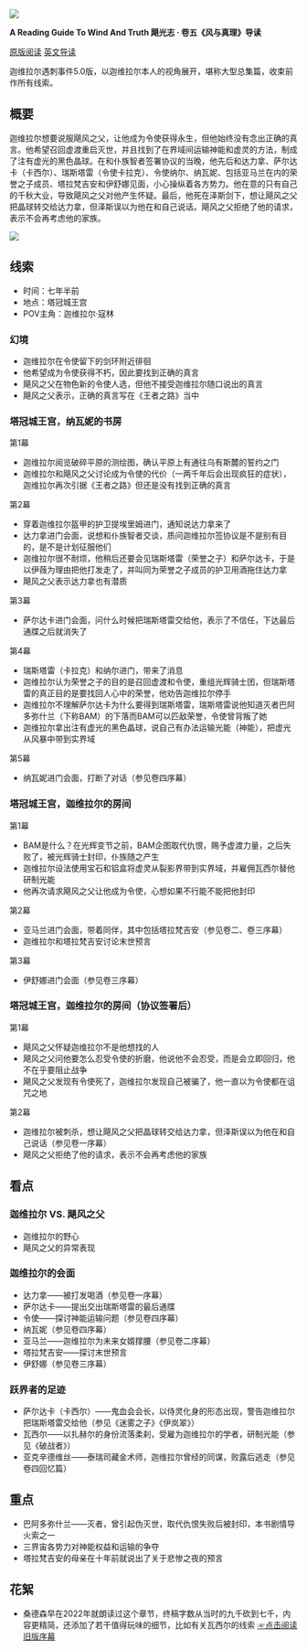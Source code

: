 ![](https://reactormag.com/wp-content/uploads/2024/07/Wind-and-Truth-series-header-simplified-1100x550.png)

**A Reading Guide To Wind And Truth
飓光志 · 卷五《风与真理》导读**

[原版阅读](https://reactormag.com/read-wind-and-truth-by-brandon-sanderson-preface-and-prologue/)
[英文导读](https://reactormag.com/wind-and-truth-read-along-discussion-prologue/)

迦维拉尔遇刺事件5.0版，以迦维拉尔本人的视角展开，堪称大型总集篇，收束前作所有线索。

## 概要
迦维拉尔想要说服飓风之父，让他成为令使获得永生，但他始终没有念出正确的真言。他希望召回虚渡重启灭世，并且找到了在界域间运输神能和虚灵的方法，制成了注有虚光的黑色晶球。在和仆族智者签署协议的当晚，他先后和达力拿、萨尔达卡（卡西尔）、瑞斯塔雷（令使卡拉克）、令使纳尔、纳瓦妮、包括亚马兰在内的荣誉之子成员、塔拉梵吉安和伊舒娜见面，小心操纵着各方势力。他在意的只有自己的千秋大业，导致飓风之父对他产生怀疑。最后，他死在泽斯剑下，想让飓风之父把晶球转交给达力拿，但泽斯误以为他在和自己说话。飓风之父拒绝了他的请求，表示不会再考虑他的家族。

![](https://reactormag.com/wp-content/uploads/2024/07/Wind-and-Truth-Chapter-Arch-Prologue.jpg)

## 线索

- 时间：七年半前
- 地点：塔冠城王宫
- POV主角：迦维拉尔·寇林

### 幻境

- 迦维拉尔在令使留下的剑环附近徘徊
- 他希望成为令使获得不朽，因此要找到正确的真言
- 飓风之父在物色新的令使人选，但他不接受迦维拉尔随口说出的真言
- 飓风之父表示，正确的真言写在《王者之路》当中

### 塔冠城王宫，纳瓦妮的书房

第1幕

- 迦维拉尔阅览破碎平原的测绘图，确认平原上有通往乌有斯麓的誓约之门
- 迦维拉尔和飓风之父讨论成为令使的代价（一两千年后会出现疯狂的症状），迦维拉尔再次引据《王者之路》但还是没有找到正确的真言

第2幕

- 穿着迦维拉尔盔甲的护卫提埃里姆进门，通知说达力拿来了
- 达力拿进门会面，说想和仆族智者交谈，质问迦维拉尔签协议是不是别有目的，是不是计划征服他们
- 迦维拉尔很不耐烦，他稍后还要会见瑞斯塔雷（荣誉之子）和萨尔达卡，于是以伊薇为理由把他打发走了，并叫同为荣誉之子成员的护卫用酒拖住达力拿
- 飓风之父表示达力拿也有潜质

第3幕

- 萨尔达卡进门会面，问什么时候把瑞斯塔雷交给他，表示了不信任，下达最后通牒之后就消失了

第4幕

- 瑞斯塔雷（卡拉克）和纳尔进门，带来了消息
- 迦维拉尔认为荣誉之子的目的是召回虚渡和令使，重组光辉骑士团，但瑞斯塔雷的真正目的是要找回人心中的荣誉，他劝告迦维拉尔停手
- 迦维拉尔不理解萨尔达卡为什么要得到瑞斯塔雷，瑞斯塔雷说他知道灭者巴阿多弥什兰（下称BAM）的下落而BAM可以匹敌荣誉，令使曾背叛了她
- 迦维拉尔拿出注有虚光的黑色晶球，说自己有办法运输光能（神能），把虚光从风暴中带到实界域

第5幕

- 纳瓦妮进门会面，打断了对话（参见卷四序幕）

### 塔冠城王宫，迦维拉尔的房间

第1幕

- BAM是什么？在光辉变节之前，BAM企图取代仇恨，赐予虚渡力量，之后失败了，被光辉骑士封印，仆族随之产生
- 迦维拉尔设法使用宝石和铝盒将虚灵从裂影界带到实界域，并雇佣瓦西尔替他研制光能
- 他再次请求飓风之父让他成为令使，心想如果不行能不能把他封印

第2幕

- 亚马兰进门会面，带着同伴，其中包括塔拉梵吉安（参见卷二、卷三序幕）
- 迦维拉尔和塔拉梵吉安讨论末世预言

第3幕

- 伊舒娜进门会面（参见卷三序幕）

### 塔冠城王宫，迦维拉尔的房间（协议签署后）

第1幕

- 飓风之父怀疑迦维拉尔不是他想找的人
- 飓风之父问他要怎么忍受令使的折磨，他说他不会忍受，而是会立即回归，他不在乎要阻止战争
- 飓风之父发现有令使死了，迦维拉尔发现自己被骗了，他一直以为令使都在诅咒之地

第2幕

- 迦维拉尔被刺杀，想让飓风之父把晶球转交给达力拿，但泽斯误以为他在和自己说话（参见卷一序幕）
- 飓风之父拒绝了他的请求，表示不会再考虑他的家族

## 看点

### 迦维拉尔 VS. 飓风之父

- 迦维拉尔的野心
- 飓风之父的异常表现

### 迦维拉尔的会面

- 达力拿——被打发喝酒（参见卷一序幕）
- 萨尔达卡——提出交出瑞斯塔雷的最后通牒
- 令使——探讨神能运输问题（参见卷四序幕）
- 纳瓦妮（参见卷四序幕）
- 亚马兰——迦维拉尔为未来女婿撑腰（参见卷二序幕）
- 塔拉梵吉安——探讨末世预言
- 伊舒娜（参见卷三序幕）

### 跃界者的足迹

- 萨尔达卡（卡西尔）——鬼血会会长，以侍灵化身的形态出现，警告迦维拉尔把瑞斯塔雷交给他（参见《迷雾之子》《伊岚翠》）
- 瓦西尔——以扎赫尔的身份流落柔刹，受雇为迦维拉尔的学者，研制光能（参见《破战者》）
- 亚克辛德维丝——泰瑞司藏金术师，迦维拉尔曾经的同谋，败露后逃走（参见卷四回忆篇）

## 重点

- 巴阿多弥什兰——灭者，曾引起伪灭世，取代仇恨失败后被封印，本书剧情导火索之一
- 三界宙各势力对神能权益和运输的争夺
- 塔拉梵吉安的母亲在十年前就说出了关于悲惨之夜的预言

## 花絮
- 桑德森早在2022年就朗读过这个章节，终稿字数从当时的九千砍到七千，内容更精简，还添加了若干值得玩味的细节，比如有关瓦西尔的线索 [☞点击阅读旧版序幕](https://wob.coppermind.net/events/495/#e15580)